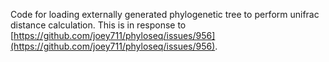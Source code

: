 Code for loading externally generated phylogenetic tree to perform unifrac distance calculation. This is in response to [https://github.com/joey711/phyloseq/issues/956](https://github.com/joey711/phyloseq/issues/956).
